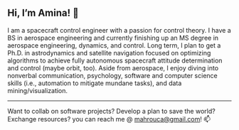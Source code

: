 ## Hi, I’m Amina! 👋

I am a spacecraft control engineer with a passion for control theory. I have a BS in aerospace engineering and currently finishing up an MS degree in aerospace engineering, dynamics, and control. Long term, I plan to get a Ph.D. in astrodynamics and satellite navigation focused on optimizing algorithms to achieve fully autonomous spacecraft attitude determination and control (maybe orbit, too). Aside from aerospace, I enjoy diving into nonverbal communication, psychology, software and computer science skills (i.e., automation to mitigate mundane tasks), and data mining/visualization.
        
-------        
Want to collab on software projects? Develop a plan to save the world? Exchange resources? you can reach me @ mahrouca@gmail.com! 📫

<!---
mahrouca/mahrouca is a ✨ special ✨ repository because its `README.md` (this file) appears on your GitHub profile.
You can click the Preview link to take a look at your changes.
--->
